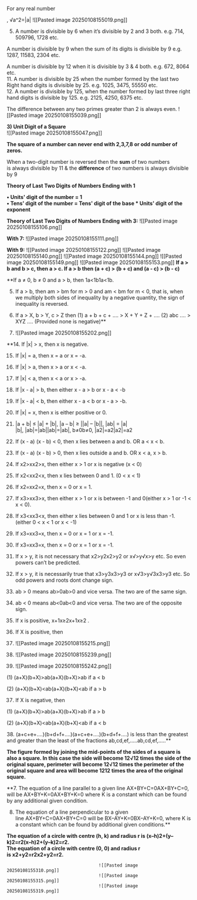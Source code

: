 For any real number 

, √a^2=|a|
![[Pasted image 20250108155019.png]]


5. A number is divisible by 6 when it’s divisible by 2 and 3 both. e.g. 714, 509796, 1728 etc.

A number is divisible by 9 when the sum of its digits is divisible by 9 e.g. 1287, 11583, 2304 etc.

A number is divisible by 12 when it is divisible by 3 & 4 both. e.g. 672, 8064 etc.  
11. A number is divisible by 25 when the number formed by the last two Right hand digits is divisible by 25. e.g. 1025, 3475, 55550 etc.  
12. A number is divisible by 125, when the number formed by last three right hand digits is divisible by 125. e.g. 2125, 4250, 6375 etc.

The difference between any two primes greater than 2 is always even.
![[Pasted image 20250108155039.png]]

**3) Unit Digit of a Square**  
![[Pasted image 20250108155047.png]]
  
**The square of a number can never end with 2,3,7,8 or odd number of zeros.**

When a two-digit number is reversed then the **sum** of two numbers is always divisible by 11 & the **difference** of two numbers is always divisible by 9

**Theory of Last Two Digits of Numbers Ending with 1**  
  
  

**• Units' digit of the number = 1  
• Tens' digit of the number = Tens' digit of the base * Units' digit of the exponent**

  
**Theory of Last Two Digits of Numbers Ending with 3:**
![[Pasted image 20250108155106.png]]

**With 7:**
![[Pasted image 20250108155111.png]]
  

**With 9:**
![[Pasted image 20250108155122.png]]
![[Pasted image 20250108155140.png]]
![[Pasted image 20250108155144.png]]
![[Pasted image 20250108155149.png]]
![[Pasted image 20250108155153.png]]
**If a > b and b > c, then a > c. If a > b then (a + c) > (b + c) and (a - c) > (b - c)**

**If a ≠ 0, b ≠ 0 and a > b, then 1a<1b1a<1b.  
  
5. If a > b, then am > bm for m > 0 and am < bm for m < 0, that is, when we multiply both sides of inequality by a negative quantity, the sign of inequality is reversed.  
  
6. If a > X, b > Y, c > Z then (1) a + b + c + .... > X + Y + Z + .... (2) abc .... > XYZ .... (Provided none is negative)**
7. ![[Pasted image 20250108155202.png]]

**14. If |x| > x, then x is negative.  
  
15. If |x| = a, then x = a or x = -a.  
  
16. If |x| > a, then x > a or x < -a.  
  
17. If |x| < a, then x < a or x > -a.  
  
18. If |x - a| > b, then either x - a > b or x - a < -b  
  
19. If |x - a| < b, then either x - a < b or x - a > -b.  
  
20. If |x| = x, then x is either positive or 0.  
  
21. |a + b| ≤ |a| + |b|, |a – b| ≥ ||a| – |b||, |ab| = |a| |b|, |ab|=|ab||ab|=|ab|, b≠0b≠0, |a2|=a2|a2|=a2  
  
22. If (x - a) (x - b) < 0, then x lies between a and b. OR a < x < b.  
  
23. If (x - a) (x - b) > 0, then x lies outside a and b. OR x < a, x > b.  
  
24. If x2>xx2>x, then either x > 1 or x is negative (x < 0)  
  
25. If x2<xx2<x, then x lies between 0 and 1. (0 < x < 1)  
  
26. If x2=xx2=x, then x = 0 or x = 1.  
  
27. If x3>xx3>x, then either x > 1 or x is between -1 and 0(either x > 1 or -1 < x < 0).  
  
28. If x3<xx3<x, then either x lies between 0 and 1 or x is less than -1. (either 0 < x < 1 or x < -1)  
  
29. If x3=xx3=x, then x = 0 or x = 1 or x = -1.  
  
30. If x3=xx3=x, then x = 0 or x = 1 or x = -1.  
  
31. If x > y, it is not necessary that x2>y2x2>y2 or x√>y√x>y etc. So even powers can’t be predicted.  
  
32. If x > y, it is necessarily true that x3>y3x3>y3 or x√3>y√3x3>y3 etc. So odd powers and roots dont change sign.  
  
33. ab > 0 means ab>0ab>0 and vice versa. The two are of the same sign.  
  
34. ab < 0 means ab<0ab<0 and vice versa. The two are of the opposite sign.  
  
35. If x is positive, x+1x≥2x+1x≥2 .  
  
36. If X is positive, then  
37. ![[Pasted image 20250108155215.png]]
38. ![[Pasted image 20250108155239.png]]
39. ![[Pasted image 20250108155242.png]]
  
(1) (a+X)(b+X)>ab(a+X)(b+X)>ab if a < b  
  
(2) (a+X)(b+X)<ab(a+X)(b+X)<ab if a > b  
  
37. If X is negative, then  
  
(1) (a+X)(b+X)>ab(a+X)(b+X)>ab if a > b  
  
(2) (a+X)(b+X)<ab(a+X)(b+X)<ab if a < b  


  
38. (a+c+e+....)(b+d+f+....)(a+c+e+....)(b+d+f+....) is less than the greatest and greater than the least of the fractions ab,cd,ef,.....ab,cd,ef,.....**

**The figure formed by joining the mid-points of the sides of a square is also a square. In this case the side will become 12√12 times the side of the original square, perimeter will become 12√12 times the perimeter of the original square and area will become 1212 times the area of the original square.**

**7. The equation of a line parallel to a given line AX+BY+C=0AX+BY+C=0, will be AX+BY+K=0AX+BY+K=0 where K is a constant which can be found by any additional given condition.  
  
8. The equation of a line perpendicular to a given line AX+BY+C=0AX+BY+C=0 will be BX–AY+K=0BX–AY+K=0, where K is a constant which can be found by additional given conditions.**

**The equation of a circle with centre (h, k) and radius r is (x–h)2+(y–k)2=r2(x–h)2+(y–k)2=r2.  
The equation of a circle with centre (0, 0) and radius r is x2+y2=r2x2+y2=r2.**

									   ![[Pasted image 20250108155310.png]]
									   ![[Pasted image 20250108155315.png]]
									   ![[Pasted image 20250108155319.png]]
